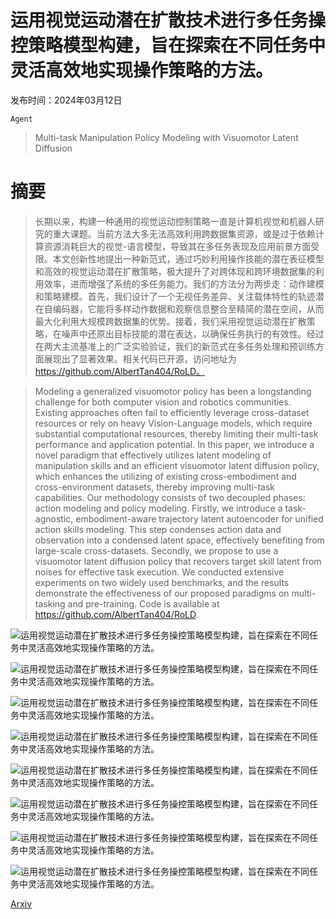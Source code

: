 # 运用视觉运动潜在扩散技术进行多任务操控策略模型构建，旨在探索在不同任务中灵活高效地实现操作策略的方法。

发布时间：2024年03月12日

`Agent`

> Multi-task Manipulation Policy Modeling with Visuomotor Latent Diffusion

# 摘要

> 长期以来，构建一种通用的视觉运动控制策略一直是计算机视觉和机器人研究的重大课题。当前方法大多无法高效利用跨数据集资源，或是过于依赖计算资源消耗巨大的视觉-语言模型，导致其在多任务表现及应用前景方面受限。本文创新性地提出一种新范式，通过巧妙利用操作技能的潜在表征模型和高效的视觉运动潜在扩散策略，极大提升了对跨体现和跨环境数据集的利用效率，进而增强了系统的多任务能力。我们的方法分为两步走：动作建模和策略建模。首先，我们设计了一个无视任务差异、关注载体特性的轨迹潜在自编码器，它能将多样动作数据和观察信息整合至精简的潜在空间，从而最大化利用大规模跨数据集的优势。接着，我们采用视觉运动潜在扩散策略，在噪声中还原出目标技能的潜在表达，以确保任务执行的有效性。经过在两大主流基准上的广泛实验验证，我们的新范式在多任务处理和预训练方面展现出了显著效果。相关代码已开源，访问地址为 https://github.com/AlbertTan404/RoLD。

> Modeling a generalized visuomotor policy has been a longstanding challenge for both computer vision and robotics communities. Existing approaches often fail to efficiently leverage cross-dataset resources or rely on heavy Vision-Language models, which require substantial computational resources, thereby limiting their multi-task performance and application potential. In this paper, we introduce a novel paradigm that effectively utilizes latent modeling of manipulation skills and an efficient visuomotor latent diffusion policy, which enhances the utilizing of existing cross-embodiment and cross-environment datasets, thereby improving multi-task capabilities. Our methodology consists of two decoupled phases: action modeling and policy modeling. Firstly, we introduce a task-agnostic, embodiment-aware trajectory latent autoencoder for unified action skills modeling. This step condenses action data and observation into a condensed latent space, effectively benefiting from large-scale cross-datasets. Secondly, we propose to use a visuomotor latent diffusion policy that recovers target skill latent from noises for effective task execution. We conducted extensive experiments on two widely used benchmarks, and the results demonstrate the effectiveness of our proposed paradigms on multi-tasking and pre-training. Code is available at https://github.com/AlbertTan404/RoLD.

![运用视觉运动潜在扩散技术进行多任务操控策略模型构建，旨在探索在不同任务中灵活高效地实现操作策略的方法。](../../../paper_images/2403.07312/x1.png)

![运用视觉运动潜在扩散技术进行多任务操控策略模型构建，旨在探索在不同任务中灵活高效地实现操作策略的方法。](../../../paper_images/2403.07312/x2.png)

![运用视觉运动潜在扩散技术进行多任务操控策略模型构建，旨在探索在不同任务中灵活高效地实现操作策略的方法。](../../../paper_images/2403.07312/our_tsne.png)

![运用视觉运动潜在扩散技术进行多任务操控策略模型构建，旨在探索在不同任务中灵活高效地实现操作策略的方法。](../../../paper_images/2403.07312/abla_tsne.png)

![运用视觉运动潜在扩散技术进行多任务操控策略模型构建，旨在探索在不同任务中灵活高效地实现操作策略的方法。](../../../paper_images/2403.07312/x3.png)

![运用视觉运动潜在扩散技术进行多任务操控策略模型构建，旨在探索在不同任务中灵活高效地实现操作策略的方法。](../../../paper_images/2403.07312/x4.png)

![运用视觉运动潜在扩散技术进行多任务操控策略模型构建，旨在探索在不同任务中灵活高效地实现操作策略的方法。](../../../paper_images/2403.07312/x5.png)

![运用视觉运动潜在扩散技术进行多任务操控策略模型构建，旨在探索在不同任务中灵活高效地实现操作策略的方法。](../../../paper_images/2403.07312/x6.png)

[Arxiv](https://arxiv.org/abs/2403.07312)